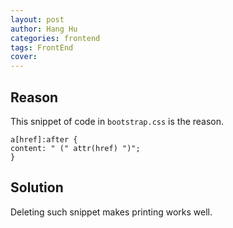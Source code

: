 ```yaml
---
layout: post
author: Hang Hu
categories: frontend
tags: FrontEnd 
cover: 
---
```


## Reason

This snippet of code in `bootstrap.css` is the reason.

```
a[href]:after {
content: " (" attr(href) ")";
}
```

## Solution

Deleting such snippet makes printing works well.
